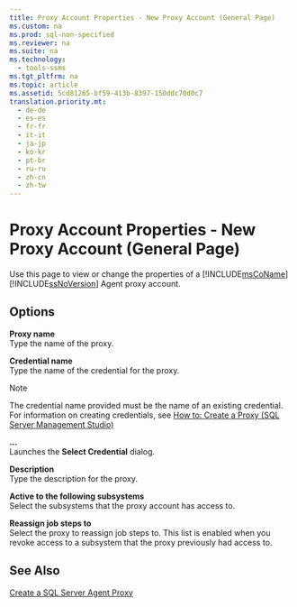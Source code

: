 ```yaml
---
title: Proxy Account Properties - New Proxy Account (General Page)
ms.custom: na
ms.prod: sql-non-specified
ms.reviewer: na
ms.suite: na
ms.technology: 
  - tools-ssms
ms.tgt_pltfrm: na
ms.topic: article
ms.assetid: 5cd81265-bf59-413b-8397-150ddc70d0c7
translation.priority.mt: 
  - de-de
  - es-es
  - fr-fr
  - it-it
  - ja-jp
  - ko-kr
  - pt-br
  - ru-ru
  - zh-cn
  - zh-tw
---
```

# Proxy Account Properties - New Proxy Account (General Page)
Use this page to view or change the properties of a [!INCLUDE[msCoName](../content/includes/msCoName_md.md)] [!INCLUDE[ssNoVersion](../content/includes/ssNoVersion_md.md)] Agent proxy account.  
  
## Options  
**Proxy name**  
Type the name of the proxy.  
  
**Credential name**  
Type the name of the credential for the proxy.  
  
> [!NOTE]  
> The credential name provided must be the name of an existing credential. For information on creating credentials, see [How to: Create a Proxy (SQL Server Management Studio)](assetId:///c1e77e91-2a69-40d9-b8b3-97cffc710586)  
  
**...**  
Launches the **Select Credential** dialog.  
  
**Description**  
Type the description for the proxy.  
  
**Active to the following subsystems**  
Select the subsystems that the proxy account has access to.  
  
**Reassign job steps to**  
Select the proxy to reassign job steps to. This list is enabled when you revoke access to a subsystem that the proxy previously had access to.  
  
## See Also  
[Create a SQL Server Agent Proxy](../content/Create-a-SQL-Server-Agent-Proxy.md)  
  
